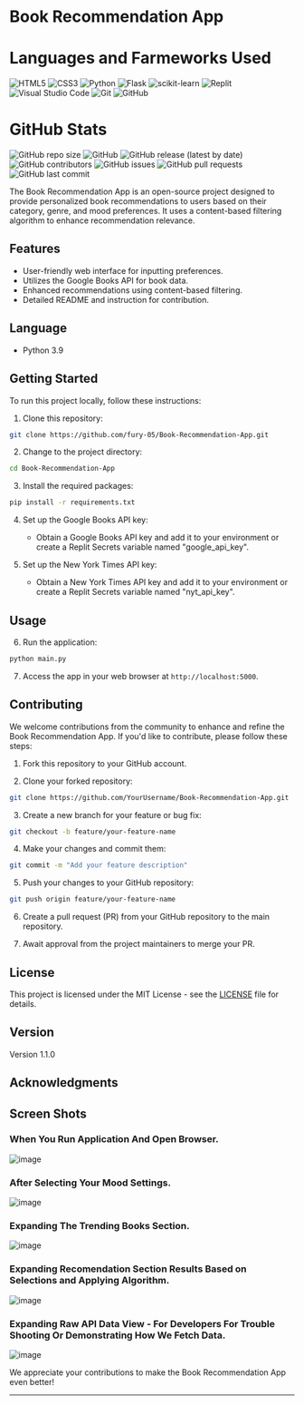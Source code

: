 # Book Recommendation App

# Languages and Farmeworks Used

![HTML5](https://img.shields.io/badge/html5-%23E34F26.svg?style=for-the-badge&logo=html5&logoColor=white)
![CSS3](https://img.shields.io/badge/css3-%231572B6.svg?style=for-the-badge&logo=css3&logoColor=white)
![Python](https://img.shields.io/badge/python-3670A0?style=for-the-badge&logo=python&logoColor=ffdd54)
![Flask](https://img.shields.io/badge/flask-%23000.svg?style=for-the-badge&logo=flask&logoColor=white)
![scikit-learn](https://img.shields.io/badge/scikit--learn-%23F7931E.svg?style=for-the-badge&logo=scikit-learn&logoColor=white)
![Replit](https://img.shields.io/badge/Replit-DD1200?style=for-the-badge&logo=Replit&logoColor=white)
![Visual Studio Code](https://img.shields.io/badge/Visual%20Studio%20Code-0078d7.svg?style=for-the-badge&logo=visual-studio-code&logoColor=white)
![Git](https://img.shields.io/badge/git-%23F05033.svg?style=for-the-badge&logo=git&logoColor=white)
![GitHub](https://img.shields.io/badge/github-%23121011.svg?style=for-the-badge&logo=github&logoColor=white)

# GitHub Stats

![GitHub repo size](https://img.shields.io/github/repo-size/fury-05/BookRecomendApp?style=for-the-badge)
![GitHub](https://img.shields.io/github/license/fury-05/BookRecomendApp?style=for-the-badge)
![GitHub release (latest by date)](https://img.shields.io/github/v/release/fury-05/BookRecomendApp?style=for-the-badge)
![GitHub contributors](https://img.shields.io/github/contributors/fury-05/BookRecomendApp?style=for-the-badge)
![GitHub issues](https://img.shields.io/github/issues/fury-05/BookRecomendApp?style=for-the-badge)
![GitHub pull requests](https://img.shields.io/github/issues-pr/fury-05/BookRecomendApp?style=for-the-badge)
![GitHub last commit](https://img.shields.io/github/last-commit/fury-05/BookRecomendApp?style=for-the-badge)

The Book Recommendation App is an open-source project designed to provide personalized book recommendations to users based on their category, genre, and mood preferences. It uses a content-based filtering algorithm to enhance recommendation relevance.

## Features

- User-friendly web interface for inputting preferences.
- Utilizes the Google Books API for book data.
- Enhanced recommendations using content-based filtering.
- Detailed README and instruction for contribution.

## Language

- Python 3.9

## Getting Started

To run this project locally, follow these instructions:

1. Clone this repository:

```bash
git clone https://github.com/fury-05/Book-Recommendation-App.git
```

2. Change to the project directory:

```bash
cd Book-Recommendation-App
```

3. Install the required packages:

```bash
pip install -r requirements.txt
```

4. Set up the Google Books API key:
   - Obtain a Google Books API key and add it to your environment or create a Replit Secrets variable named "google_api_key".

5. Set up the New York Times API key:
   - Obtain a New York Times API key and add it to your environment or create a Replit Secrets variable named "nyt_api_key".

## Usage

6. Run the application:

```bash
python main.py
```

7. Access the app in your web browser at `http://localhost:5000`.

## Contributing

We welcome contributions from the community to enhance and refine the Book Recommendation App. If you'd like to contribute, please follow these steps:

1. Fork this repository to your GitHub account.

2. Clone your forked repository:

```bash
git clone https://github.com/YourUsername/Book-Recommendation-App.git
```

3. Create a new branch for your feature or bug fix:

```bash
git checkout -b feature/your-feature-name
```

4. Make your changes and commit them:

```bash
git commit -m "Add your feature description"
```

5. Push your changes to your GitHub repository:

```bash
git push origin feature/your-feature-name
```

6. Create a pull request (PR) from your GitHub repository to the main repository.

7. Await approval from the project maintainers to merge your PR.

## License

This project is licensed under the MIT License - see the [LICENSE](LICENSE) file for details.

## Version

Version 1.1.0

## Acknowledgments

## Screen Shots

### When You Run Application And Open Browser.
![image](https://github.com/fury-05/BookRecomendApp/assets/103818328/2038164d-bdc6-48c1-a7ee-ccbfd8f4bde7)

### After Selecting Your Mood Settings.
![image](https://github.com/fury-05/BookRecomendApp/assets/103818328/f9c1e3a6-79c5-4336-be98-18714bac477b)

### Expanding The Trending Books Section.
![image](https://github.com/fury-05/BookRecomendApp/assets/103818328/379f9c59-8b5f-411c-aa7a-96793a26a3f1)

### Expanding Recomendation Section Results Based on Selections and Applying Algorithm.
![image](https://github.com/fury-05/BookRecomendApp/assets/103818328/b940f07c-a3a5-4158-84a5-1642939d9b4a)

### Expanding Raw API Data View - For Developers For Trouble Shooting Or Demonstrating How We Fetch Data.
![image](https://github.com/fury-05/BookRecomendApp/assets/103818328/03f0b7d7-4245-4a14-9ff0-7123902c7db9)

We appreciate your contributions to make the Book Recommendation App even better!

---

